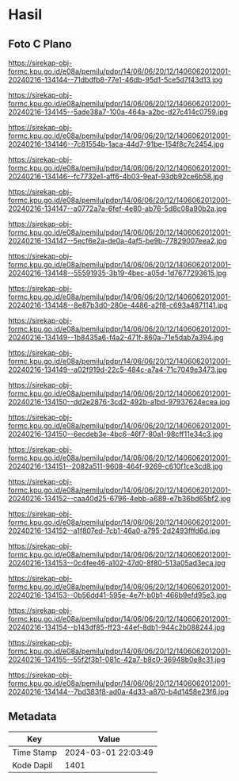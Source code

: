 # Hasil

## Foto C Plano

https://sirekap-obj-formc.kpu.go.id/e08a/pemilu/pdpr/14/06/06/20/12/1406062012001-20240216-134144--71dbdfb8-77e1-46db-95d1-5ce5d7f43d13.jpg

https://sirekap-obj-formc.kpu.go.id/e08a/pemilu/pdpr/14/06/06/20/12/1406062012001-20240216-134145--5ade38a7-100a-464a-a2bc-d27c414c0759.jpg

https://sirekap-obj-formc.kpu.go.id/e08a/pemilu/pdpr/14/06/06/20/12/1406062012001-20240216-134146--7c81554b-1aca-44d7-91be-154f8c7c2454.jpg

https://sirekap-obj-formc.kpu.go.id/e08a/pemilu/pdpr/14/06/06/20/12/1406062012001-20240216-134146--fc7732e1-aff6-4b03-9eaf-93db92ce6b58.jpg

https://sirekap-obj-formc.kpu.go.id/e08a/pemilu/pdpr/14/06/06/20/12/1406062012001-20240216-134147--a0772a7a-6fef-4e80-ab76-5d8c08a90b2a.jpg

https://sirekap-obj-formc.kpu.go.id/e08a/pemilu/pdpr/14/06/06/20/12/1406062012001-20240216-134147--5ecf6e2a-de0a-4af5-be9b-77829007eea2.jpg

https://sirekap-obj-formc.kpu.go.id/e08a/pemilu/pdpr/14/06/06/20/12/1406062012001-20240216-134148--55591935-3b19-4bec-a05d-1d7677293615.jpg

https://sirekap-obj-formc.kpu.go.id/e08a/pemilu/pdpr/14/06/06/20/12/1406062012001-20240216-134148--8e87b3d0-280e-4486-a2f8-c693a4871141.jpg

https://sirekap-obj-formc.kpu.go.id/e08a/pemilu/pdpr/14/06/06/20/12/1406062012001-20240216-134149--1b8435a6-f4a2-471f-860a-71e5dab7a394.jpg

https://sirekap-obj-formc.kpu.go.id/e08a/pemilu/pdpr/14/06/06/20/12/1406062012001-20240216-134149--a02f919d-22c5-484c-a7a4-71c7049e3473.jpg

https://sirekap-obj-formc.kpu.go.id/e08a/pemilu/pdpr/14/06/06/20/12/1406062012001-20240216-134150--dd2e2876-3cd2-492b-a1bd-97937624ecea.jpg

https://sirekap-obj-formc.kpu.go.id/e08a/pemilu/pdpr/14/06/06/20/12/1406062012001-20240216-134150--6ecdeb3e-4bc6-46f7-80a1-98cff11e34c3.jpg

https://sirekap-obj-formc.kpu.go.id/e08a/pemilu/pdpr/14/06/06/20/12/1406062012001-20240216-134151--2082a511-9608-464f-9269-c610f1ce3cd8.jpg

https://sirekap-obj-formc.kpu.go.id/e08a/pemilu/pdpr/14/06/06/20/12/1406062012001-20240216-134152--caa40d25-6796-4ebb-a689-e7b36bd65bf2.jpg

https://sirekap-obj-formc.kpu.go.id/e08a/pemilu/pdpr/14/06/06/20/12/1406062012001-20240216-134152--a1f807ed-7cb1-46a0-a795-2d2493fffd6d.jpg

https://sirekap-obj-formc.kpu.go.id/e08a/pemilu/pdpr/14/06/06/20/12/1406062012001-20240216-134153--0c4fee46-a102-47d0-8f80-513a05ad3eca.jpg

https://sirekap-obj-formc.kpu.go.id/e08a/pemilu/pdpr/14/06/06/20/12/1406062012001-20240216-134153--0b56dd41-595e-4e7f-b0b1-466b9efd95e3.jpg

https://sirekap-obj-formc.kpu.go.id/e08a/pemilu/pdpr/14/06/06/20/12/1406062012001-20240216-134154--b143df85-ff23-44ef-8db1-944c2b088244.jpg

https://sirekap-obj-formc.kpu.go.id/e08a/pemilu/pdpr/14/06/06/20/12/1406062012001-20240216-134155--55f2f3b1-081c-42a7-b8c0-36948b0e8c31.jpg

https://sirekap-obj-formc.kpu.go.id/e08a/pemilu/pdpr/14/06/06/20/12/1406062012001-20240216-134144--7bd383f8-ad0a-4d33-a870-b4d1458e23f6.jpg


## Metadata

| Key        | Value               |
| ---------- | ------------------- |
| Time Stamp | 2024-03-01 22:03:49 |
| Kode Dapil | 1401                |



